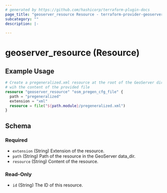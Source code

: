 ```yaml
---
# generated by https://github.com/hashicorp/terraform-plugin-docs
page_title: "geoserver_resource Resource - terraform-provider-geoserver"
subcategory: ""
description: |-
  
---
```


# geoserver_resource (Resource)



## Example Usage

```terraform
# Create a pregeneralized.xml resource at the root of the GeoServer directory
# wih the content of the provided file 
resource "geoserver_resource" "osm_pregen_cfg_file" {
  path = "pregeneralized"
  extension = "xml"
  resource = file("${path.module}/pregeneralized.xml")
}
```

<!-- schema generated by tfplugindocs -->
## Schema

### Required

- `extension` (String) Extension of the resource.
- `path` (String) Path of the resource in the GeoServer data_dir.
- `resource` (String) Content of the resource.

### Read-Only

- `id` (String) The ID of this resource.


